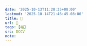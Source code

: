 ```yaml
---
date: '2025-10-13T11:28:35+08:00'
lastmod: '2025-10-14T21:46:45-08:00'
title: 󰝰
url: 󰝰
tags: [樾]
src: DCCV
note:
---
```

